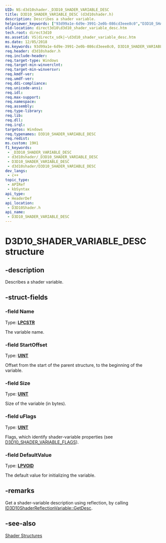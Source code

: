 ```yaml
---
UID: NS:d3d10shader._D3D10_SHADER_VARIABLE_DESC
title: D3D10_SHADER_VARIABLE_DESC (d3d10shader.h)
description: Describes a shader variable.
helpviewer_keywords: ["93d99a1e-6d9e-3991-2e0b-086cd3eee8c0","D3D10_SHADER_VARIABLE_DESC","D3D10_SHADER_VARIABLE_DESC structure [Direct3D 10]","d3d10shader/D3D10_SHADER_VARIABLE_DESC","direct3d10.d3d10_shader_variable_desc"]
old-location: direct3d10\d3d10_shader_variable_desc.htm
tech.root: direct3d10
ms.assetid: VS|directx_sdk|~\d3d10_shader_variable_desc.htm
ms.date: 12/05/2018
ms.keywords: 93d99a1e-6d9e-3991-2e0b-086cd3eee8c0, D3D10_SHADER_VARIABLE_DESC, D3D10_SHADER_VARIABLE_DESC structure [Direct3D 10], d3d10shader/D3D10_SHADER_VARIABLE_DESC, direct3d10.d3d10_shader_variable_desc
req.header: d3d10shader.h
req.include-header: 
req.target-type: Windows
req.target-min-winverclnt: 
req.target-min-winversvr: 
req.kmdf-ver: 
req.umdf-ver: 
req.ddi-compliance: 
req.unicode-ansi: 
req.idl: 
req.max-support: 
req.namespace: 
req.assembly: 
req.type-library: 
req.lib: 
req.dll: 
req.irql: 
targetos: Windows
req.typenames: D3D10_SHADER_VARIABLE_DESC
req.redist: 
ms.custom: 19H1
f1_keywords:
 - _D3D10_SHADER_VARIABLE_DESC
 - d3d10shader/_D3D10_SHADER_VARIABLE_DESC
 - D3D10_SHADER_VARIABLE_DESC
 - d3d10shader/D3D10_SHADER_VARIABLE_DESC
dev_langs:
 - c++
topic_type:
 - APIRef
 - kbSyntax
api_type:
 - HeaderDef
api_location:
 - D3D10Shader.h
api_name:
 - D3D10_SHADER_VARIABLE_DESC
---
```


# D3D10_SHADER_VARIABLE_DESC structure


## -description

Describes a shader variable.

## -struct-fields

### -field Name

Type: <b><a href="https://docs.microsoft.com/windows/desktop/WinProg/windows-data-types">LPCSTR</a></b>

The variable name.

### -field StartOffset

Type: <b><a href="https://docs.microsoft.com/windows/desktop/WinProg/windows-data-types">UINT</a></b>

Offset from the start of the parent structure, to the beginning of the variable.

### -field Size

Type: <b><a href="https://docs.microsoft.com/windows/desktop/WinProg/windows-data-types">UINT</a></b>

Size of the variable (in bytes).

### -field uFlags

Type: <b><a href="https://docs.microsoft.com/windows/desktop/WinProg/windows-data-types">UINT</a></b>

Flags, which identify shader-variable properties (see <a href="https://docs.microsoft.com/windows/desktop/api/d3dcommon/ne-d3dcommon-d3d_shader_variable_flags">D3D10_SHADER_VARIABLE_FLAGS</a>).

### -field DefaultValue

Type: <b><a href="https://docs.microsoft.com/windows/desktop/WinProg/windows-data-types">LPVOID</a></b>

The default value for initializing the variable.

## -remarks

Get a shader-variable description using reflection, by calling <a href="https://docs.microsoft.com/windows/desktop/api/d3d10shader/nf-d3d10shader-id3d10shaderreflectionvariable-getdesc">ID3D10ShaderReflectionVariable::GetDesc</a>.

## -see-also

<a href="https://docs.microsoft.com/windows/desktop/direct3d10/d3d10-graphics-reference-d3d10-shader-structures">Shader Structures</a>

